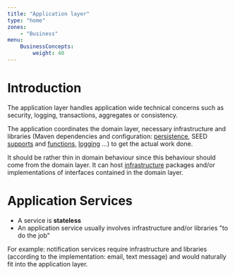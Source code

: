 ```yaml
---
title: "Application layer"
type: "home"
zones:
    - "Business"
menu:
    BusinessConcepts:
        weight: 40
---
```


# Introduction

The application layer handles application wide technical concerns such as security, logging, transactions, aggregates 
or consistency.

The application coordinates the domain layer, necessary infrastructure and libraries (Maven dependencies and 
configuration: [persistence](#!/seed-doc/persistence), SEED [supports](#!/seed-doc) and [functions](#!/functions), 
[logging](##!/seed-doc/core/logging) ...) to get the actual work done.

It should be rather thin in domain behaviour since this behaviour should come from the domain layer. It can 
host [infrastructure](#!/business-doc/understanding-ddd/infrastructure-layer#packaging) packages and/or implementations 
of interfaces contained in the domain layer.

# Application Services

- A service is **stateless**
- An application service usually involves infrastructure and/or libraries "to do the job"

For example: notification services require infrastructure and libraries (according to the implementation: email, text message) 
and would naturally fit into the application layer.